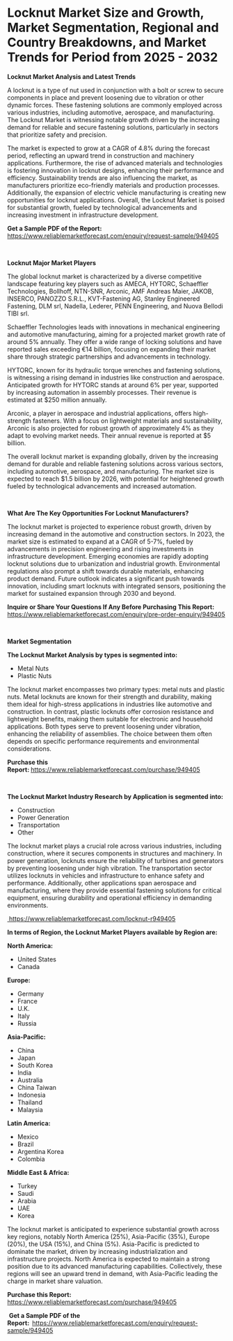 <p><h1>Locknut Market Size and Growth, Market Segmentation, Regional and Country Breakdowns, and Market Trends for Period from 2025 -  2032</h1></p><p><strong>Locknut Market Analysis and Latest Trends</strong></p>
<p><p>A locknut is a type of nut used in conjunction with a bolt or screw to secure components in place and prevent loosening due to vibration or other dynamic forces. These fastening solutions are commonly employed across various industries, including automotive, aerospace, and manufacturing. The Locknut Market is witnessing notable growth driven by the increasing demand for reliable and secure fastening solutions, particularly in sectors that prioritize safety and precision.</p><p>The market is expected to grow at a CAGR of 4.8% during the forecast period, reflecting an upward trend in construction and machinery applications. Furthermore, the rise of advanced materials and technologies is fostering innovation in locknut designs, enhancing their performance and efficiency. Sustainability trends are also influencing the market, as manufacturers prioritize eco-friendly materials and production processes. Additionally, the expansion of electric vehicle manufacturing is creating new opportunities for locknut applications. Overall, the Locknut Market is poised for substantial growth, fueled by technological advancements and increasing investment in infrastructure development.</p></p>
<p><strong>Get a Sample PDF of the Report:&nbsp;</strong> <a href="https://www.reliablemarketforecast.com/enquiry/request-sample/949405?utm_campaign=2439&utm_medium=2&utm_source=Github&utm_content=ia&utm_term=18042025&utm_id=locknut">https://www.reliablemarketforecast.com/enquiry/request-sample/949405</a></p>
<p>&nbsp;</p>
<p><strong>Locknut Major Market Players</strong></p>
<p><p>The global locknut market is characterized by a diverse competitive landscape featuring key players such as AMECA, HYTORC, Schaeffler Technologies, Bollhoff, NTN-SNR, Arconic, AMF Andreas Maier, JAKOB, INSERCO, PANOZZO S.R.L., KVT-Fastening AG, Stanley Engineered Fastening, DLM srl, Nadella, Lederer, PENN Engineering, and Nuova Bellodi TIBI srl. </p><p>Schaeffler Technologies leads with innovations in mechanical engineering and automotive manufacturing, aiming for a projected market growth rate of around 5% annually. They offer a wide range of locking solutions and have reported sales exceeding €14 billion, focusing on expanding their market share through strategic partnerships and advancements in technology.</p><p>HYTORC, known for its hydraulic torque wrenches and fastening solutions, is witnessing a rising demand in industries like construction and aerospace. Anticipated growth for HYTORC stands at around 6% per year, supported by increasing automation in assembly processes. Their revenue is estimated at $250 million annually.</p><p>Arconic, a player in aerospace and industrial applications, offers high-strength fasteners. With a focus on lightweight materials and sustainability, Arconic is also projected for robust growth of approximately 4% as they adapt to evolving market needs. Their annual revenue is reported at $5 billion.</p><p>The overall locknut market is expanding globally, driven by the increasing demand for durable and reliable fastening solutions across various sectors, including automotive, aerospace, and manufacturing. The market size is expected to reach $1.5 billion by 2026, with potential for heightened growth fueled by technological advancements and increased automation.</p></p>
<p>&nbsp;</p>
<p><strong>What Are The Key Opportunities For Locknut Manufacturers?</strong></p>
<p><p>The locknut market is projected to experience robust growth, driven by increasing demand in the automotive and construction sectors. In 2023, the market size is estimated to expand at a CAGR of 5-7%, fueled by advancements in precision engineering and rising investments in infrastructure development. Emerging economies are rapidly adopting locknut solutions due to urbanization and industrial growth. Environmental regulations also prompt a shift towards durable materials, enhancing product demand. Future outlook indicates a significant push towards innovation, including smart locknuts with integrated sensors, positioning the market for sustained expansion through 2030 and beyond.</p></p>
<p><strong>Inquire or Share Your Questions If Any Before Purchasing This Report:</strong> <a href="https://www.reliablemarketforecast.com/enquiry/pre-order-enquiry/949405?utm_campaign=2439&utm_medium=2&utm_source=Github&utm_content=ia&utm_term=18042025&utm_id=locknut">https://www.reliablemarketforecast.com/enquiry/pre-order-enquiry/949405</a></p>
<p>&nbsp;</p>
<p><strong>Market Segmentation</strong></p>
<p><strong>The Locknut Market Analysis by types is segmented into:</strong></p>
<p><ul><li>Metal Nuts</li><li>Plastic Nuts</li></ul></p>
<p><p>The locknut market encompasses two primary types: metal nuts and plastic nuts. Metal locknuts are known for their strength and durability, making them ideal for high-stress applications in industries like automotive and construction. In contrast, plastic locknuts offer corrosion resistance and lightweight benefits, making them suitable for electronic and household applications. Both types serve to prevent loosening under vibration, enhancing the reliability of assemblies. The choice between them often depends on specific performance requirements and environmental considerations.</p></p>
<p><strong>Purchase this Report:&nbsp;</strong><a href="https://www.reliablemarketforecast.com/purchase/949405?utm_campaign=2439&utm_medium=2&utm_source=Github&utm_content=ia&utm_term=18042025&utm_id=locknut">https://www.reliablemarketforecast.com/purchase/949405</a></p>
<p>&nbsp;</p>
<p><strong>The Locknut Market Industry Research by Application is segmented into:</strong></p>
<p><ul><li>Construction</li><li>Power Generation</li><li>Transportation</li><li>Other</li></ul></p>
<p><p>The locknut market plays a crucial role across various industries, including construction, where it secures components in structures and machinery. In power generation, locknuts ensure the reliability of turbines and generators by preventing loosening under high vibration. The transportation sector utilizes locknuts in vehicles and infrastructure to enhance safety and performance. Additionally, other applications span aerospace and manufacturing, where they provide essential fastening solutions for critical equipment, ensuring durability and operational efficiency in demanding environments.</p></p>
<p><a href="https://www.reliablemarketforecast.com/locknut-r949405?utm_campaign=2439&utm_medium=2&utm_source=Github&utm_content=ia&utm_term=18042025&utm_id=locknut">&nbsp;https://www.reliablemarketforecast.com/locknut-r949405</a></p>
<p><strong>In terms of Region, the Locknut Market Players available by Region are:</strong></p>
<p>
    <p> <strong> North America: </strong>
        <ul>
            <li>United States</li>
            <li>Canada</li>
        </ul>
        </p> 
    <p> <strong> Europe: </strong>
        <ul>
            <li>Germany</li>
            <li>France</li>
            <li>U.K.</li>
            <li>Italy</li>
            <li>Russia</li>
        </ul>
        </p> 
    <p> <strong> Asia-Pacific: </strong>
        <ul>
            <li>China</li>
            <li>Japan</li>
            <li>South Korea</li>
            <li>India</li>
            <li>Australia</li>
            <li>China Taiwan</li>
            <li>Indonesia</li>
            <li>Thailand</li>
            <li>Malaysia</li>
        </ul>
        </p> 
    <p> <strong> Latin America: </strong>
        <ul>
            <li>Mexico</li>
            <li>Brazil</li>
            <li>Argentina Korea</li>
            <li>Colombia</li>
        </ul>
        </p> 
    <p> <strong> Middle East & Africa: </strong>
        <ul>
            <li>Turkey</li>
            <li>Saudi</li>
            <li>Arabia</li>
            <li>UAE</li>
            <li>Korea</li>
        </ul>
    </p>
    </p>
<p><p>The locknut market is anticipated to experience substantial growth across key regions, notably North America (25%), Asia-Pacific (35%), Europe (20%), the USA (15%), and China (5%). Asia-Pacific is predicted to dominate the market, driven by increasing industrialization and infrastructure projects. North America is expected to maintain a strong position due to its advanced manufacturing capabilities. Collectively, these regions will see an upward trend in demand, with Asia-Pacific leading the charge in market share valuation.</p></p>
<p><strong>Purchase this Report: </strong><a href="https://www.reliablemarketforecast.com/purchase/949405?utm_campaign=2439&utm_medium=2&utm_source=Github&utm_content=ia&utm_term=18042025&utm_id=locknut">https://www.reliablemarketforecast.com/purchase/949405</a></p>
<p>&nbsp;<strong>Get a Sample PDF of the Report:&nbsp;&nbsp;</strong><a href="https://www.reliablemarketforecast.com/enquiry/request-sample/949405?utm_campaign=2439&utm_medium=2&utm_source=Github&utm_content=ia&utm_term=18042025&utm_id=locknut">https://www.reliablemarketforecast.com/enquiry/request-sample/949405</a></p>
<p><strong></strong></p>
<p><p></p><p></p><p></p></p>